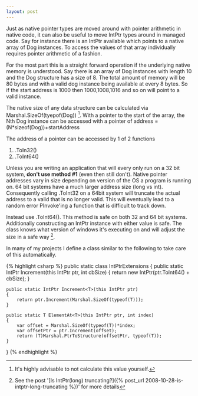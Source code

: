 ```yaml
---
layout: post
---
```

Just as native pointer types are moved around with pointer arithmetic in native code, it can also be useful to move IntPtr types around in managed code. Say for instance there is an IntPtr available which points to a native array of Dog instances. To access the values of that array individually requires pointer arithmetic of a fashion.

For the most part this is a straight forward operation if the underlying native memory is understood. Say there is an array of Dog instances with length 10 and the Dog structure has a size of 8. The total amount of memory will be 80 bytes and with a valid dog instance being available at every 8 bytes. So if the start address is 1000 then 1000,1008,1016 and so on will point to a valid instance.

The native size of any data structure can be calculated via Marshal.SizeOf(tyepof(Dog)) [^1]. With a pointer to the start of the array, the Nth Dog instance can be accessed with a pointer of address = (N*sizeof(Dog))+startAddress

The address of a pointer can be accessed by 1 of 2 functions

  1. .ToIn32() 
  2. .ToInt64() 

Unless you are writing an application that will every only run on a 32 bit system, **don't use method #1** (even then still don't). Native pointer addresses vary in size depending on version of the OS a program is running on.  64 bit systems have a much larger address size (long vs int). Consequently calling .ToInt32 on a 64bit system will truncate the actual address to a valid that is no longer valid. This will eventually lead to a random error PInvoke'ing a function that is difficult to track down.

Instead use .ToInt64(). This method is safe on both 32 and 64 bit systems.  Additionally constructing an IntPtr instance with either value is safe. The class knows what version of windows it's executing on and will adjust the size in a safe way [^2].

In many of my projects I define a class similar to the following to take care of this automatically.

{% highlight csharp %}
public static class IntPtrExtensions
{
    public static IntPtr Increment(this IntPtr ptr, int cbSize)
    {
        return new IntPtr(ptr.ToInt64() + cbSize);
    }

    public static IntPtr Increment<T>(this IntPtr ptr)
    {
        return ptr.Increment(Marshal.SizeOf(typeof(T)));
    }

    public static T ElementAt<T>(this IntPtr ptr, int index)
    {
        var offset = Marshal.SizeOf(typeof(T))*index;
        var offsetPtr = ptr.Increment(offset);
        return (T)Marshal.PtrToStructure(offsetPtr, typeof(T));
    }
}
{% endhighlight %}

[^1]: It's highly advisable to not calculate this value yourself.

[^2]: See the post '[Is IntPtr(long) truncating?]({% post_url 2008-10-28-is-intptr-long-truncating %})' for more details

